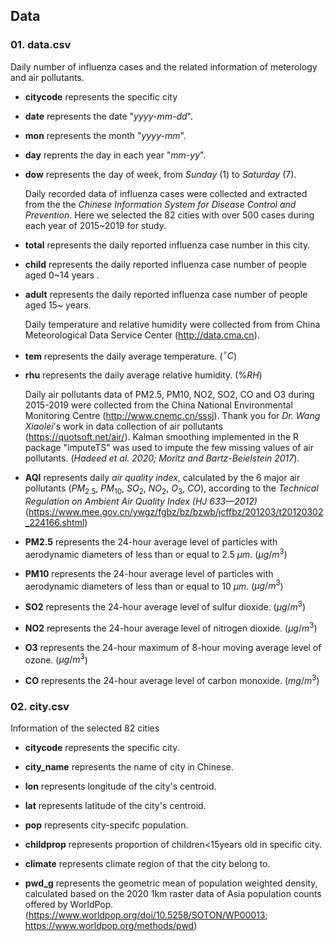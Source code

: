 

## Data

###  01. data.csv

Daily number of influenza cases and the related information of meterology and air pollutants. 

- **citycode** represents the specific city

* **date** represents the date  "*yyyy-mm-dd*".

* **mon** represents the month "*yyyy-mm*".

* **day** reprents the day in each year "*mm-yy*".

* **dow** represents the day of week, from *Sunday* (1) to *Saturday* (7).

  Daily recorded data of influenza cases  were collected and extracted from the  the *Chinese Information System for Disease Control and Prevention*. Here we selected the 82 cities with over 500 cases during each year of 2015~2019 for study.

* **total** represents the daily reported influenza case number in this city. 

* **child** represents the daily reported influenza case number of people aged 0~14 years . 

* **adult** represents the daily reported influenza case number of people aged 15~  years. 

  Daily temperature and relative humidity  were collected from from China Meteorological Data Service Center (http://data.cma.cn). 

* **tem** represents the daily average temperature. ($^\circ C$)

* **rhu** represents the daily average relative humidity. ($\%RH$)

  Daily air pollutants data of PM2.5, PM10, NO2, SO2, CO and O3 during 2015-2019 were collected from the China National Environmental Monitoring Centre (http://www.cnemc.cn/sssj). Thank you for *Dr. Wang Xiaolei*'s work in data collection of air pollutants (https://quotsoft.net/air/). Kalman smoothing implemented in the R package "imputeTS" was used to impute the few missing values of air pollutants. (*Hadeed et al. 2020; Moritz and Bartz-Beielstein 2017*). 

* **AQI**  represents daily *air quality index*, calculated by the 6 major air pollutants ($PM_{2.5}$, $PM_{10}$, $SO_2$, $NO_2$, $O_3$, $CO$), according to the *Technical Regulation on Ambient Air Quality Index (HJ 633—2012)* (https://www.mee.gov.cn/ywgz/fgbz/bz/bzwb/jcffbz/201203/t20120302_224166.shtml)
* **PM2.5** represents the 24-hour average level of particles with aerodynamic diameters of less than or equal to 2.5 $\mu m$. ($\mu g/m^3$)
* **PM10** represents the 24-hour average level of particles with aerodynamic diameters of less than or equal to 10 $\mu m$.  ($\mu g/m^3$)
* **SO2** represents the 24-hour average level of sulfur dioxide.  ($\mu g/m^3$)
* **NO2** represents the 24-hour average level of nitrogen dioxide.  ($\mu g/m^3$)
* **O3** represents the 24-hour maximum of  8-hour moving average level of ozone.  ($\mu g/m^3$)
* **CO** represents the 24-hour average level of carbon monoxide.  ($mg/m^3$)



### 02. city.csv

Information of the selected 82 cities

- **citycode** represents the specific city.

- **city_name** represents the name of city in Chinese.

- **lon** represents longitude of the city's centroid. 

- **lat**  represents latitude of the city's centroid.

- **pop** represents city-specifc population.

- **childprop** represents proportion of children<15years old in specific city.

- **climate** represents climate region of that the city belong to.

- **pwd_g** represents the geometric mean of population weighted density, calculated based on the 2020 1km raster data of Asia population counts offered by WorldPop. (https://www.worldpop.org/doi/10.5258/SOTON/WP00013; https://www.worldpop.org/methods/pwd)

  





